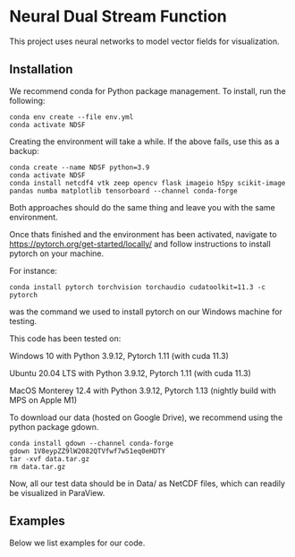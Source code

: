 # Neural Dual Stream Function
This project uses neural networks to model vector fields for visualization.


## Installation

We recommend conda for Python package management. To install, run the following:
```
conda env create --file env.yml
conda activate NDSF
```

Creating the environment will take a while. If the above fails, use this as a backup:
```
conda create --name NDSF python=3.9
conda activate NDSF
conda install netcdf4 vtk zeep opencv flask imageio h5py scikit-image pandas numba matplotlib tensorboard --channel conda-forge
```
Both approaches should do the same thing and leave you with the same environment.

Once thats finished and the environment has been activated, navigate to https://pytorch.org/get-started/locally/ and follow instructions to install pytorch on your machine.

For instance:
```
conda install pytorch torchvision torchaudio cudatoolkit=11.3 -c pytorch
```

was the command we used to install pytorch on our Windows machine for testing.

This code has been tested on:

Windows 10 with Python 3.9.12, Pytorch 1.11 (with cuda 11.3)

Ubuntu 20.04 LTS with Python 3.9.12, Pytorch 1.11 (with cuda 11.3)

MacOS Monterey 12.4 with Python 3.9.12, Pytorch 1.13 (nightly build with MPS on Apple M1)

To download our data (hosted on Google Drive), we recommend using the python package gdown.
```
conda install gdown --channel conda-forge
gdown 1V8eypZZ9lW2082QTVfwf7w51eq0eHDTY
tar -xvf data.tar.gz
rm data.tar.gz
```
Now, all our test data should be in Data/ as NetCDF files, which can readily be visualized in ParaView.

## Examples

Below we list examples for our code.

